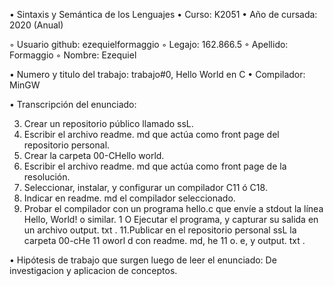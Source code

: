 • Sintaxis y Semántica de los Lenguajes
• Curso: K2051
• Año de cursada: 2020 (Anual)

◦ Usuario github: ezequielformaggio
◦ Legajo: 162.866.5
◦ Apellido: Formaggio
◦ Nombre: Ezequiel

• Numero y titulo del trabajo: trabajo#0, Hello World en C
• Compilador: MinGW

• Transcripción del enunciado:

3. Crear un repositorio público llamado ssL.
4. Escribir el archivo readme. md que actúa como front page del repositorio
personal.
5. Crear la carpeta 00-CHello world.
6. Escribir el archivo readme. md que actúa como front page de la resolución.
7. Seleccionar, instalar, y configurar un compilador C11 ó C18.
8. Indicar en readme. md el compilador seleccionado.
9. Probar el compilador con un programa hello.c que envíe a stdout la línea
Hello, World! o similar.
1 O Ejecutar el programa, y capturar su salida en un archivo output. txt .
11.Publicar en el repositorio personal ssL la carpeta 00-cHe 11 oworl d con
readme. md, he 11 o. e, y output. txt .

• Hipótesis de trabajo que surgen luego de leer el enunciado: De investigacion y aplicacion de conceptos.
